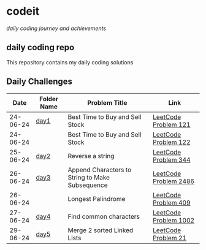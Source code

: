 # codeit
*daily coding journey and achievements*

## daily coding repo
This repository contains my daily coding solutions

## Daily Challenges
| Date       | Folder Name          | Problem Title      | Link                                      |
|------------|----------------------|--------------------|-------------------------------------------|
| 24-06-24   | [day1](https://github.com/manavvgarg/leetcode/tree/main/day1) | Best Time to Buy and Sell Stock | [LeetCode Problem 121](https://leetcode.com/problems/best-time-to-buy-and-sell-stock/) |
| 24-06-24   |  | Best Time to Buy and Sell Stock | [LeetCode Problem 122](https://leetcode.com/problems/best-time-to-buy-and-sell-stock-ii/) |
| 25-06-24   | [day2](https://github.com/manavvgarg/leetcode/tree/main/day2) | Reverse a string | [LeetCode Problem 344](https://leetcode.com/problems/reverse-string) |
| 26-06-24   | [day3](https://github.com/manavvgarg/leetcode/tree/main/day3) | Append Characters to String to Make Subsequence | [LeetCode Problem 2486](https://leetcode.com/problems/append-characters-to-string-to-make-subsequence) |
| 26-06-24   |  | Longest Palindrome | [LeetCode Problem 409](https://leetcode.com/problems/longest-palindrome) |
| 27-06-24   | [day4](https://github.com/manavvgarg/leetcode/tree/main/day4) | Find common characters | [LeetCode Problem 1002](https://leetcode.com/problems/find-common-characters/) |
| 29-06-24   | [day5](https://github.com/manavvgarg/leetcode/tree/main/day5) | Merge 2 sorted Linked Lists | [LeetCode Problem 21](https://leetcode.com/problems/merge-two-sorted-lists/) |
